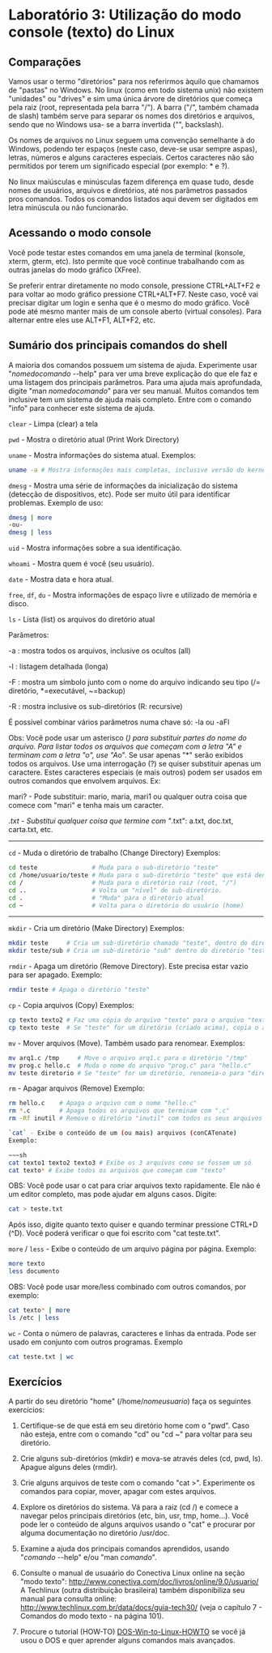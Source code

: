 Laboratório 3: Utilização do modo console (texto) do Linux
==========================================================

Comparações
-----------

Vamos usar o termo "diretórios" para nos referirmos àquilo que chamamos de
"pastas" no Windows. No linux (como em todo sistema unix) não existem "unidades"
ou "drives" e sim uma única árvore de diretórios que começa pela raiz (root,
representada pela barra "/"). A barra ("/", também chamada de slash) também
serve para separar os nomes dos diretórios e arquivos, sendo que no Windows usa-
se a barra invertida ("\", backslash).

Os nomes de arquivos no Linux seguem uma convenção semelhante à do Windows,
podendo ter espaços (neste caso, deve-se usar sempre aspas), letras, números e
alguns caracteres especiais. Certos caracteres não são permitidos por terem um
significado especial (por exemplo: * e ?).

No linux maiúsculas e minúsculas fazem diferença em quase tudo, desde nomes de
usuários, arquivos e diretórios, até nos parâmetros passados pros comandos.
Todos os comandos listados aqui devem ser digitados em letra minúscula ou não
funcionarão.

Acessando o modo console
------------------------

Você pode testar estes comandos em uma janela de terminal (konsole, xterm,
gterm, etc). Isto permite que você continue trabalhando com as outras janelas do
modo gráfico (XFree).

Se preferir entrar diretamente no modo console, pressione CTRL+ALT+F2 e para
voltar ao modo gráfico pressione CTRL+ALT+F7. Neste caso, você vai precisar
digitar um login e senha que é o mesmo do modo gráfico. Você pode até mesmo
manter mais de um console aberto (virtual consoles). Para alternar entre eles
use ALT+F1, ALT+F2, etc.

Sumário dos principais comandos do shell
-----------------------------------------

A maioria dos comandos possuem um sistema de ajuda. Experimente usar
"*nomedocomando* --help" para ver uma breve explicação do que ele faz e uma
listagem dos principais parâmetros. Para uma ajuda mais aprofundada, digite
"man *nomedocomando*" para ver seu manual. Muitos comandos tem inclusive tem um
sistema de ajuda mais completo. Entre com o comando "info" para conhecer este
sistema de ajuda.

`clear` - Limpa (clear) a tela

`pwd` - Mostra o diretório atual (Print Work Directory)

`uname` - Mostra informações do sistema atual.
Exemplos:

~~~sh
uname -a # Mostra informações mais completas, inclusive versão do kernel.
~~~

`dmesg` - Mostra uma série de informações da inicialização do sistema (detecção de
dispositivos, etc). Pode ser muito útil para identificar problemas. Exemplo de
uso:
  
~~~sh
dmesg | more    
-ou-
dmesg | less
~~~

`uid` - Mostra informações sobre a sua identificação.

`whoami` - Mostra quem é você (seu usuário).

`date` - Mostra data e hora atual.

`free`, `df`, `du` - Mostra informações de espaço livre e utilizado de memória e
disco.

`ls` - Lista (list) os arquivos do diretório atual

Parâmetros:

-a : mostra todos os arquivos, inclusive os ocultos (all)

-l : listagem detalhada (longa)

-F : mostra um símbolo junto com o nome do arquivo indicando seu tipo (/=
diretório, *=executável, ~=backup)

-R : mostra inclusive os sub-diretórios (R: recursive)

É possível combinar vários parâmetros numa chave só: -la ou -aFl

Obs: Você pode usar um asterisco (*) para substituir partes do nome do
arquivo. Para listar todos os arquivos que começam com a letra "A" e terminam
com a letra "o", use "A*o". Se usar apenas "*" serão exibidos todos os
arquivos. Use uma interrogação (?) se quiser substituir apenas um caractere.
Estes caracteres especiais (e mais outros) podem ser usados em outros comandos
que envolvem arquivos. Ex:

mari? - Pode substituir: mario, maria, mari1 ou qualquer outra coisa que
comece com "mari" e tenha mais um caracter.

*.txt - Substitui qualquer coisa que termine com "*.txt": a.txt, doc.txt,
carta.txt, etc.

---

`cd` - Muda o diretório de trabalho (Change Directory)
Exemplos:

~~~sh
cd teste               # Muda para o sub-diretório "teste"
cd /home/usuario/teste # Muda para o sub-diretório "teste" que está dentro do diretório "/home/usuario".
cd /                   # Muda para o diretório raiz (root, "/")
cd ..                  # Volta um "nível" de sub-diretório.
cd .                   # "Muda" para o diretório atual
cd ~                   # Volta para o diretório do usuário (home)
~~~

---

`mkdir` - Cria um diretório (Make Directory)
Exemplos:

~~~sh
mkdir teste     # Cria um sub-diretório chamado "teste", dentro do diretório atual.
mkdir teste/sub # Cria um sub-diretório "sub" dentro do diretório "teste".
~~~

`rmdir` - Apaga um diretório (Remove Directory). Este precisa estar vazio para ser
apagado.
Exemplo:

~~~sh
rmdir teste # Apaga o diretório "teste"
~~~

`cp` - Copia arquivos (Copy)
Exemplos:

~~~sh
cp texto texto2 # Faz uma cópia do arquivo "texto" para o arquivo "texto2".
cp texto teste  # Se "teste" for um diretório (criado acima), copia o arquivo texto para dentro do diretório teste com o mesmo nome.
~~~

`mv` - Mover arquivos (Move). Também usado para renomear.
Exemplos:

~~~sh
mv arq1.c /tmp     # Move o arquivo arq1.c para o diretório "/tmp"
mv prog.c hello.c  # Muda o nome do arquivo "prog.c" para "hello.c"
mv teste diretorio # Se "teste" for um diretório, renomeia-o para "diretorio".
~~~

`rm` - Apagar arquivos (Remove)
Exemplo:

~~~sh
rm hello.c    # Apaga o arquivo com o nome "hello.c"
rm *.c        # Apaga todos os arquivos que terminam com ".c"
rm -Rf inutil # Remove o diretório "inutil" com todos os seus arquivos (R: recursive) mesmo que não esteja vazio (f: force)

`cat` - Exibe o conteúdo de um (ou mais) arquivos (conCATenate)
Exemplo:

~~~sh
cat texto1 texto2 texto3 # Exibe os 3 arquivos como se fossem um só
cat texto* # Exibe todos os arquivos que começam com "texto"
~~~

OBS: Você pode usar o cat para criar arquivos texto rapidamente. Ele não é um
editor completo, mas pode ajudar em alguns casos. Digite:

~~~sh
cat > teste.txt
~~~

Após isso, digite quanto texto quiser e quando terminar pressione CTRL+D (^D). Você poderá verificar o que foi escrito com "cat teste.txt".

`more` / `less` - Exibe o conteúdo de um arquivo página por página.
Exemplo:

~~~sh
more texto
less documento
~~~

OBS: Você pode usar more/less combinado com outros comandos, por exemplo:
     
~~~sh
cat texto* | more
ls /etc | less
~~~

`wc` - Conta o número de palavras, caracteres e linhas da entrada. Pode ser usado
em conjunto com outros programas. Exemplo

~~~sh
cat teste.txt | wc
~~~

Exercícios
----------

A partir do seu diretório "home" (/home/*nomeusuario*) faça os seguintes
exercícios:

1. Certifique-se de que está em seu diretório home com o "pwd". Caso não esteja,
entre com o comando "cd" ou "cd ~" para voltar para seu diretório.

2. Crie alguns sub-diretórios (mkdir) e mova-se através deles (cd, pwd, ls).
Apague alguns deles (rmdir).

3. Crie alguns arquivos de teste com o comando "cat >". Experimente os comandos
para copiar, mover, apagar com estes arquivos.

4. Explore os diretórios do sistema. Vá para a raiz (cd /) e comece a navegar
pelos principais diretórios (etc, bin, usr, tmp, home...). Você pode ler o
conteúdo de alguns arquivos usando o "cat" e procurar por alguma documentação no
diretório /usr/doc.

5. Examine a ajuda dos principais comandos aprendidos, usando "*comando* --help"
e/ou "man *comando*".

6. Consulte o manual de usuaário do Conectiva Linux online na seção "modo
texto": <http://www.conectiva.com/doc/livros/online/9.0/usuario/>
A Techlinux (outra distribuição brasileira) também disponibiliza seu manual para
consulta online: <http://www.techlinux.com.br/data/docs/guia-tech30/> (veja o
capítulo 7 - Comandos do modo texto - na página 101).

7. Procure o tutorial (HOW-TO) [DOS-Win-to-Linux-HOWTO](https://tldp.org/HOWTO/DOS-Win-to-Linux-HOWTO-1.html) se você já usou o DOS e
quer aprender alguns comandos mais avançados.
